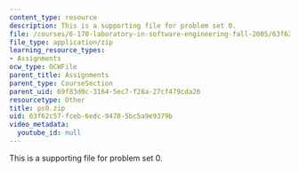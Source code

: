 ```yaml
---
content_type: resource
description: This is a supporting file for problem set 0.
file: /courses/6-170-laboratory-in-software-engineering-fall-2005/63f62c57fceb6edc94785bc5a9e9379b_ps0.zip
file_type: application/zip
learning_resource_types:
- Assignments
ocw_type: OCWFile
parent_title: Assignments
parent_type: CourseSection
parent_uid: 69f83d0c-3164-5ec7-f28a-27cf479cda26
resourcetype: Other
title: ps0.zip
uid: 63f62c57-fceb-6edc-9478-5bc5a9e9379b
video_metadata:
  youtube_id: null
---
```

This is a supporting file for problem set 0.

